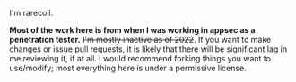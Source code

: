 I'm rarecoil.

**Most of the work here is from when I was working in appsec as a penetration tester.** ~~I'm mostly inactive as of 2022~~. If you want to make changes or issue pull requests, it is likely that there will be significant lag in me reviewing it, if at all. I would recommend forking things you want to use/modify; most everything here is under a permissive license.
